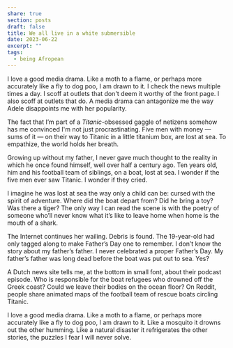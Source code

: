 ```yaml
---
share: true
section: posts
draft: false
title: We all live in a white submersible
date: 2023-06-22
excerpt: ""
tags:
  - being Afropean
---
```



I love a good media drama. Like a moth to a flame, or perhaps more accurately like a fly to dog poo, I am drawn to it. I check the news multiple times a day. I scoff at outlets that don't deem it worthy of the front page. I also scoff at outlets that do. A media drama can antagonize me the way Adele disappoints me with her popularity.

The fact that I’m part of a _Titanic_-obsessed gaggle of netizens somehow has me convinced I'm not just procrastinating. Five men with money — sums of it — on their way to Titanic in a little titanium box, are lost at sea. To empathize, the world holds her breath.

Growing up without my father, I never gave much thought to the reality in which he once found himself, well over half a century ago. Ten years old, him and his football team of siblings, on a boat, lost at sea. I wonder if the five men ever saw Titanic. I wonder if they cried.

I imagine he was lost at sea the way only a child can be: cursed with the spirit of adventure. Where did the boat depart from? Did he bring a toy? Was there a tiger? The only way I can read the scene is with the poetry of someone who’ll never know what it’s like to leave home when home is the mouth of a shark.

The Internet continues her wailing. Debris is found. The 19-year-old had only tagged along to make Father’s Day one to remember. I don’t know the story about my father’s father. I never celebrated a proper Father’s Day. My father’s father was long dead before the boat was put out to sea. Yes?

A Dutch news site tells me, at the bottom in small font, about their podcast episode. Who is responsible for the boat refugees who drowned off the Greek coast? Could we leave their bodies on the ocean floor? On Reddit, people share animated maps of the football team of rescue boats circling Titanic. 

I love a good media drama. Like a moth to a flame, or perhaps more accurately like a fly to dog poo, I am drawn to it. Like a mosquito it drowns out the other humming. Like a natural disaster it refrigerates the other stories, the puzzles I fear I will never solve.

